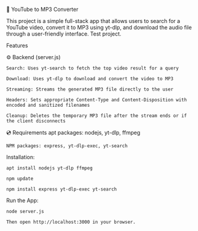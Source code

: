 🎵 YouTube to MP3 Converter

This project is a simple full-stack app that allows users to search for a YouTube video, convert it to MP3 using yt-dlp, and download the audio file through a user-friendly interface. Test project.


   Features

⚙️ Backend (server.js)

    Search: Uses yt-search to fetch the top video result for a query

    Download: Uses yt-dlp to download and convert the video to MP3

    Streaming: Streams the generated MP3 file directly to the user

    Headers: Sets appropriate Content-Type and Content-Disposition with encoded and sanitized filenames

    Cleanup: Deletes the temporary MP3 file after the stream ends or if the client disconnects


💿 Requirements
    apt packages: nodejs, yt-dlp, ffmpeg
    
    NPM packages: express, yt-dlp-exec, yt-search

Installation:

    apt install nodejs yt-dlp ffmpeg

    npm update

    npm install express yt-dlp-exec yt-search

Run the App:

    node server.js

    Then open http://localhost:3000 in your browser.
